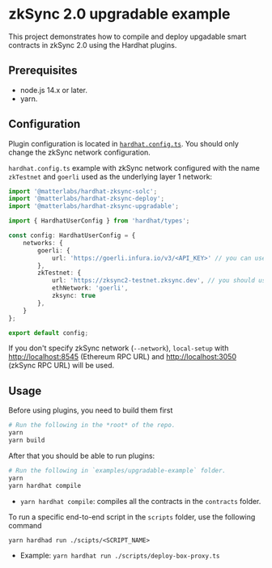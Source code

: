 # zkSync 2.0 upgradable example

This project demonstrates how to compile and deploy upgadable smart contracts in zkSync 2.0 using the Hardhat plugins.

## Prerequisites

- node.js 14.x or later.
- yarn.

## Configuration

Plugin configuration is located in [`hardhat.config.ts`](./hardhat.config.ts).
You should only change the zkSync network configuration.

`hardhat.config.ts` example with zkSync network configured with the name `zkTestnet` and `goerli` used as the underlying layer 1 network:
```ts
import '@matterlabs/hardhat-zksync-solc';
import '@matterlabs/hardhat-zksync-deploy';
import '@matterlabs/hardhat-zksync-upgradable';

import { HardhatUserConfig } from 'hardhat/types';

const config: HardhatUserConfig = {
    networks: {
        goerli: {
            url: 'https://goerli.infura.io/v3/<API_KEY>' // you can use either the URL of the Ethereum Web3 RPC, or the identifier of the network (e.g. `mainnet` or `rinkeby`)
        },
        zkTestnet: {
            url: 'https://zksync2-testnet.zksync.dev', // you should use the URL of the zkSync network RPC
            ethNetwork: 'goerli',
            zksync: true
        },
    }
};

export default config;
```

If you don't specify zkSync network (`--network`), `local-setup` with <http://localhost:8545> (Ethereum RPC URL) and <http://localhost:3050> (zkSync RPC URL) will be used.

## Usage

Before using plugins, you need to build them first

```sh
# Run the following in the *root* of the repo.
yarn
yarn build
```

After that you should be able to run plugins:

```sh
# Run the following in `examples/upgradable-example` folder.
yarn
yarn hardhat compile
```

- `yarn hardhat compile`: compiles all the contracts in the `contracts` folder.

To run a specific end-to-end script in the `scripts` folder, use the following command

```
yarn hardhad run ./scipts/<SCRIPT_NAME>
```

- Example: `yarn hardhat run ./scripts/deploy-box-proxy.ts`